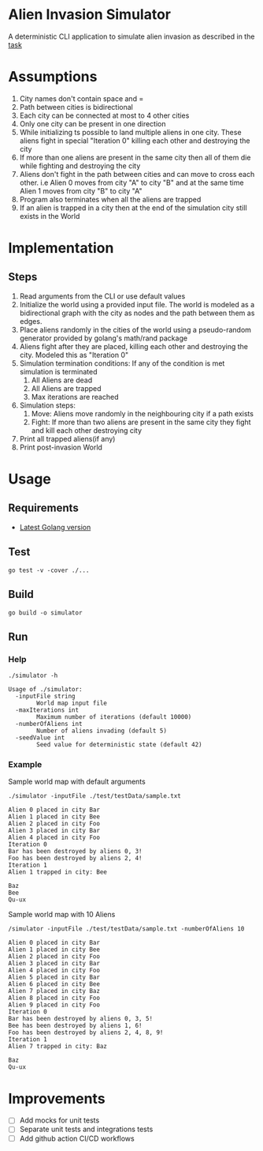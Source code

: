 # Alien Invasion Simulator

A deterministic CLI application to simulate alien invasion as described in the [task](./resources/task.md)

# Assumptions

1. City names don't contain space and =
2. Path between cities is bidirectional
3. Each city can be connected at most to 4 other cities 
4. Only one city can be present in one direction
5. While initializing ts possible to land multiple aliens in one city. These aliens fight in special "Iteration 0" killing each other and destroying the city
6. If more than one aliens are present in the same city then all of them die while fighting and destroying the city
7. Aliens don't fight in the path between cities and can move to cross each other. i.e Alien 0 moves from city "A" to city "B" and at the same time Alien 1 moves from city "B" to city "A"
8. Program also terminates when all the aliens are trapped
9. If an alien is trapped in a city then at the end of the simulation city still exists in the World

# Implementation

## Steps 

1. Read arguments from the CLI or use default values
2. Initialize the world using a provided input file. The world is modeled as a bidirectional graph with the city as nodes and the path between them as edges.
3. Place aliens randomly in the cities of the world using a pseudo-random generator provided by golang's math/rand package
4. Aliens fight after they are placed, killing each other and destroying the city. Modeled this as "Iteration 0"
5. Simulation termination conditions: If any of the condition is met simulation is terminated
    1. All Aliens are dead
    2. All Aliens are trapped
    3. Max iterations are reached
6. Simulation steps:
    1. Move: Aliens move randomly in the neighbouring city if a path exists
    2. Fight: If more than two aliens are present in the same city they fight and kill each other destroying city
7. Print all trapped aliens(if any)
8. Print post-invasion World  

# Usage

## Requirements
- [Latest Golang version](https://go.dev/doc/install)

## Test
```go test -v -cover ./...```

## Build
```go build -o simulator```

## Run

### Help
```./simulator -h```

```
Usage of ./simulator:
  -inputFile string
        World map input file
  -maxIterations int
        Maximum number of iterations (default 10000)
  -numberOfAliens int
        Number of aliens invading (default 5)
  -seedValue int
        Seed value for deterministic state (default 42)
```

### Example

Sample world map with default arguments

```./simulator -inputFile ./test/testData/sample.txt```

```
Alien 0 placed in city Bar
Alien 1 placed in city Bee
Alien 2 placed in city Foo
Alien 3 placed in city Bar
Alien 4 placed in city Foo
Iteration 0
Bar has been destroyed by aliens 0, 3!
Foo has been destroyed by aliens 2, 4!
Iteration 1
Alien 1 trapped in city: Bee

Baz
Bee
Qu-ux
```

Sample world map with 10 Aliens

```/simulator -inputFile ./test/testData/sample.txt -numberOfAliens 10```

```
Alien 0 placed in city Bar
Alien 1 placed in city Bee
Alien 2 placed in city Foo
Alien 3 placed in city Bar
Alien 4 placed in city Foo
Alien 5 placed in city Bar
Alien 6 placed in city Bee
Alien 7 placed in city Baz
Alien 8 placed in city Foo
Alien 9 placed in city Foo
Iteration 0
Bar has been destroyed by aliens 0, 3, 5!
Bee has been destroyed by aliens 1, 6!
Foo has been destroyed by aliens 2, 4, 8, 9!
Iteration 1
Alien 7 trapped in city: Baz

Baz
Qu-ux
```

# Improvements
- [ ] Add mocks for unit tests
- [ ] Separate unit tests and integrations tests
- [ ] Add github action CI/CD workflows